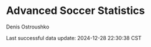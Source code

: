 # Advanced Soccer Statistics
Denis Ostroushko

<!-- gfm -->

Last successful data update: 2024-12-28 22:30:38 CST
